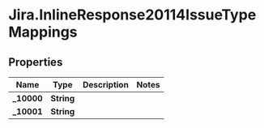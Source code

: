 # Jira.InlineResponse20114IssueTypeMappings

## Properties

Name | Type | Description | Notes
------------ | ------------- | ------------- | -------------
**_10000** | **String** |  | 
**_10001** | **String** |  | 


